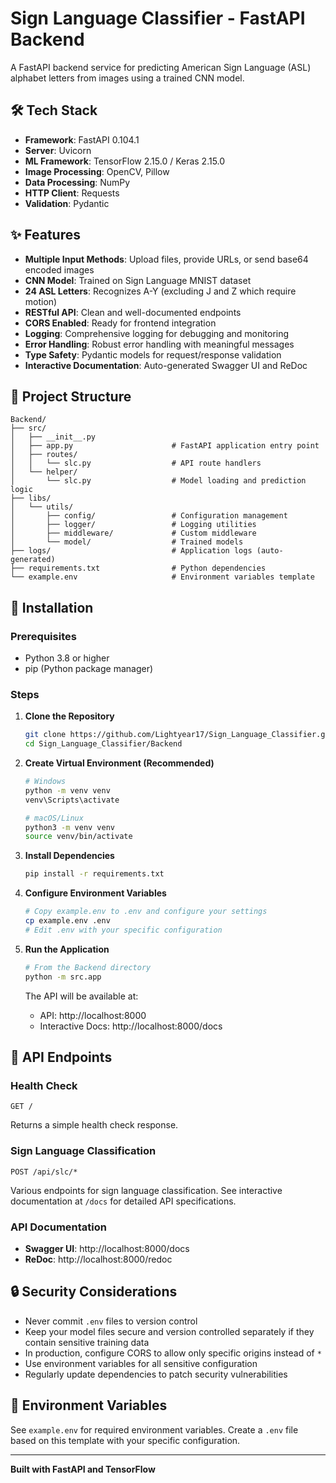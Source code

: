 # Sign Language Classifier - FastAPI Backend

A FastAPI backend service for predicting American Sign Language (ASL) alphabet letters from images using a trained CNN model.

## 🛠 Tech Stack

- **Framework**: FastAPI 0.104.1
- **Server**: Uvicorn
- **ML Framework**: TensorFlow 2.15.0 / Keras 2.15.0
- **Image Processing**: OpenCV, Pillow
- **Data Processing**: NumPy
- **HTTP Client**: Requests
- **Validation**: Pydantic

## ✨ Features

- **Multiple Input Methods**: Upload files, provide URLs, or send base64 encoded images
- **CNN Model**: Trained on Sign Language MNIST dataset
- **24 ASL Letters**: Recognizes A-Y (excluding J and Z which require motion)
- **RESTful API**: Clean and well-documented endpoints
- **CORS Enabled**: Ready for frontend integration
- **Logging**: Comprehensive logging for debugging and monitoring
- **Error Handling**: Robust error handling with meaningful messages
- **Type Safety**: Pydantic models for request/response validation
- **Interactive Documentation**: Auto-generated Swagger UI and ReDoc

## 📁 Project Structure

```
Backend/
├── src/
│   ├── __init__.py
│   ├── app.py                      # FastAPI application entry point
│   ├── routes/
│   │   └── slc.py                  # API route handlers
│   └── helper/
│       └── slc.py                  # Model loading and prediction logic
├── libs/
│   └── utils/
│       ├── config/                 # Configuration management
│       ├── logger/                 # Logging utilities
│       ├── middleware/             # Custom middleware
│       └── model/                  # Trained models
├── logs/                           # Application logs (auto-generated)
├── requirements.txt                # Python dependencies
└── example.env                     # Environment variables template
```

## 🚀 Installation

### Prerequisites
- Python 3.8 or higher
- pip (Python package manager)

### Steps

1. **Clone the Repository**
   ```bash
   git clone https://github.com/Lightyear17/Sign_Language_Classifier.git
   cd Sign_Language_Classifier/Backend
   ```

2. **Create Virtual Environment (Recommended)**
   ```bash
   # Windows
   python -m venv venv
   venv\Scripts\activate

   # macOS/Linux
   python3 -m venv venv
   source venv/bin/activate
   ```

3. **Install Dependencies**
   ```bash
   pip install -r requirements.txt
   ```

4. **Configure Environment Variables**
   ```bash
   # Copy example.env to .env and configure your settings
   cp example.env .env
   # Edit .env with your specific configuration
   ```

5. **Run the Application**
   ```bash
   # From the Backend directory
   python -m src.app
   ```

   The API will be available at:
   - API: http://localhost:8000
   - Interactive Docs: http://localhost:8000/docs

## 📡 API Endpoints

### Health Check
```http
GET /
```
Returns a simple health check response.

### Sign Language Classification
```http
POST /api/slc/*
```
Various endpoints for sign language classification. See interactive documentation at `/docs` for detailed API specifications.

### API Documentation
- **Swagger UI**: http://localhost:8000/docs
- **ReDoc**: http://localhost:8000/redoc

## 🔒 Security Considerations

- Never commit `.env` files to version control
- Keep your model files secure and version controlled separately if they contain sensitive training data
- In production, configure CORS to allow only specific origins instead of `*`
- Use environment variables for all sensitive configuration
- Regularly update dependencies to patch security vulnerabilities

## 📝 Environment Variables

See `example.env` for required environment variables. Create a `.env` file based on this template with your specific configuration.

---

**Built with FastAPI and TensorFlow**